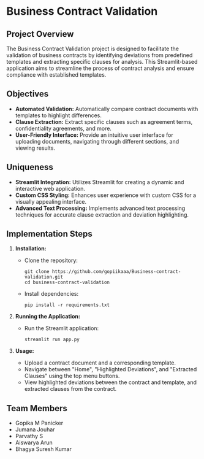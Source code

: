 # Business Contract Validation

## Project Overview

The Business Contract Validation project is designed to facilitate the validation of business contracts by identifying deviations from predefined templates and extracting specific clauses for analysis. This Streamlit-based application aims to streamline the process of contract analysis and ensure compliance with established templates.

## Objectives

- **Automated Validation:** Automatically compare contract documents with templates to highlight differences.
- **Clause Extraction:** Extract specific clauses such as agreement terms, confidentiality agreements, and more.
- **User-Friendly Interface:** Provide an intuitive user interface for uploading documents, navigating through different sections, and viewing results.

## Uniqueness

- **Streamlit Integration:** Utilizes Streamlit for creating a dynamic and interactive web application.
- **Custom CSS Styling:** Enhances user experience with custom CSS for a visually appealing interface.
- **Advanced Text Processing:** Implements advanced text processing techniques for accurate clause extraction and deviation highlighting.

## Implementation Steps

1. **Installation:**
   - Clone the repository:
     ```
     git clone https://github.com/gopiikaaa/Business-contract-validation.git
     cd business-contract-validation
     ```
   - Install dependencies:
     ```
     pip install -r requirements.txt
     ```
   
2. **Running the Application:**
   - Run the Streamlit application:
     ```
     streamlit run app.py
     ```
   
3. **Usage:**
   - Upload a contract document and a corresponding template.
   - Navigate between "Home", "Highlighted Deviations", and "Extracted Clauses" using the top menu buttons.
   - View highlighted deviations between the contract and template, and extracted clauses from the contract.


## Team Members
   - Gopika M Panicker
   - Jumana Jouhar
   - Parvathy S
   - Aiswarya Arun
   - Bhagya Suresh Kumar
